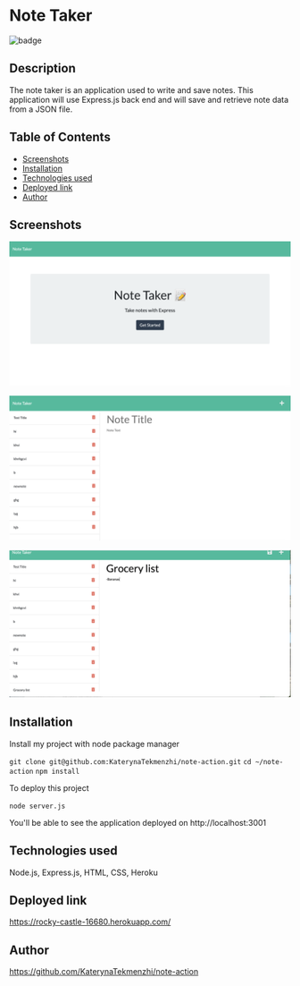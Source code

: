 # Note Taker
![badge](https://img.shields.io/badge/MIT-License-blue.svg)
## Description

The note taker is an application used to write and save notes. 
This application will use Express.js back end and will save and retrieve note data from a JSON file.


## Table of Contents 

- [Screenshots](#screenshots)
- [Installation](#installation)
- [Technologies used](#technologies-used)
- [Deployed link](#deployed-link)
- [Author](#author)

## Screenshots

![homepage](./Assets/homepage.png)

![newnote](./Assets/newnote.png)

![savednote](./Assets/savednote.png)

## Installation

Install my project with node package manager 

`git clone git@github.com:KaterynaTekmenzhi/note-action.git`
`cd ~/note-action`
`npm install`

To deploy this project

`node server.js`

You'll be able to see the application deployed on http://localhost:3001

## Technologies used

Node.js, Express.js, HTML, CSS, Heroku
## Deployed link 

https://rocky-castle-16680.herokuapp.com/

## Author

https://github.com/KaterynaTekmenzhi/note-action
